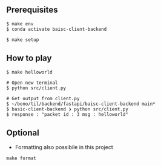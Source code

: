## Prerequisites
```
$ make env
$ conda activate baisc-client-backend

$ make setup
```

## How to play
```
$ make helloworld

# Open new terminal 
$ python src/client.py

# Get output from client.py
$ ~/bono/til/backend/fastapi/baisc-client-backend main*
$ basic-client-backend ❯ python src/client.py
$ response : "packet id : 3 msg : helloworld"

```

## Optional
- Formatting also possibile in this project
```
make format

```